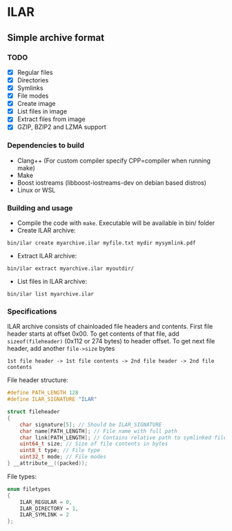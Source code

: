 # ILAR
## Simple archive format

### TODO
- [x] Regular files
- [x] Directories
- [x] Symlinks
- [x] File modes
- [x] Create image
- [x] List files in image
- [x] Extract files from image
- [x] GZIP, BZIP2 and LZMA support

### Dependencies to build
* Clang++ (For custom compiler specify CPP=compiler when running make)
* Make
* Boost iostreams (libboost-iostreams-dev on debian based distros)
* Linux or WSL

### Building and usage
* Compile the code with ```make```. Executable will be available in bin/ folder
* Create ILAR archive:
```
bin/ilar create myarchive.ilar myfile.txt mydir mysymlink.pdf
```
* Extract ILAR archive:
```
bin/ilar extract myarchive.ilar myoutdir/
```
* List files in ILAR archive:
```
bin/ilar list myarchive.ilar
```

### Specifications
ILAR archive consists of chainloaded file headers and contents. First file header starts at offset 0x00. To get contents of that file, add ```sizeof(fileheader)``` (0x112 or 274 bytes) to header offset. To get next file header, add another ```file->size``` bytes
```
1st file header -> 1st file contents -> 2nd file header -> 2nd file contents
```
File header structure:
```c
#define PATH_LENGTH 128
#define ILAR_SIGNATURE "ILAR"

struct fileheader
{
    char signature[5]; // Should be ILAR_SIGNATURE
    char name[PATH_LENGTH]; // File name with full path
    char link[PATH_LENGTH]; // Contains relative path to symlinked file
    uint64_t size; // Size of file contents in bytes
    uint8_t type; // File type
    uint32_t mode; // File modes
} __attribute__((packed));
```
File types:
```c
enum filetypes
{
    ILAR_REGULAR = 0,
    ILAR_DIRECTORY = 1,
    ILAR_SYMLINK = 2
};
```